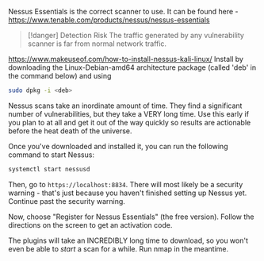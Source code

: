 Nessus Essentials is the correct scanner to use. It can be found here - https://www.tenable.com/products/nessus/nessus-essentials

>[!danger] Detection Risk
>The traffic generated by any vulnerability scanner is far from normal network traffic. 

https://www.makeuseof.com/how-to-install-nessus-kali-linux/
Install by downloading the Linux-Debian-amd64 architecture package (called 'deb' in the command below) and using

```bash
sudo dpkg -i <deb> 
```

Nessus scans take an inordinate amount of time. They find a significant number of vulnerabilities, but they take a VERY long time. Use this early if you plan to at all and get it out of the way quickly so results are actionable before the heat death of the universe. 

Once you've downloaded and installed it, you can run the following command to start Nessus:

```bash
systemctl start nessusd
```

Then, go to `https://localhost:8834`. There will most likely be a security warning - that's just because you haven't finished setting up Nessus yet. Continue past the security warning.

Now, choose "Register for Nessus Essentials" (the free version). Follow the directions on the screen to get an activation code. 

The plugins will take an INCREDIBLY long time to download, so you won't even be able to *start* a scan for a while. Run nmap in the meantime. 